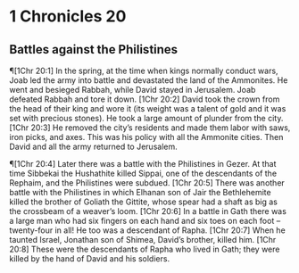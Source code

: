 # 1 Chronicles 20

## Battles against the Philistines
¶[1Chr 20:1] In the spring, at the time when kings normally conduct wars, Joab led the army into battle and devastated the land of the Ammonites. He went and besieged Rabbah, while David stayed in Jerusalem. Joab defeated Rabbah and tore it down.
[1Chr 20:2] David took the crown from the head of their king and wore it (its weight was a talent of gold and it was set with precious stones). He took a large amount of plunder from the city.
[1Chr 20:3] He removed the city’s residents and made them labor with saws, iron picks, and axes. This was his policy with all the Ammonite cities. Then David and all the army returned to Jerusalem.

¶[1Chr 20:4] Later there was a battle with the Philistines in Gezer. At that time Sibbekai the Hushathite killed Sippai, one of the descendants of the Rephaim, and the Philistines were subdued.
[1Chr 20:5] There was another battle with the Philistines in which Elhanan son of Jair the Bethlehemite killed the brother of Goliath the Gittite, whose spear had a shaft as big as the crossbeam of a weaver’s loom.
[1Chr 20:6] In a battle in Gath there was a large man who had six fingers on each hand and six toes on each foot – twenty-four in all! He too was a descendant of Rapha.
[1Chr 20:7] When he taunted Israel, Jonathan son of Shimea, David’s brother, killed him.
[1Chr 20:8] These were the descendants of Rapha who lived in Gath; they were killed by the hand of David and his soldiers.
